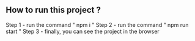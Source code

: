 ## How to run this project ?

Step 1 - run the command " npm i "
Step 2 - run the command " npm run start "
Step 3 - finally, you can see the project in the browser
